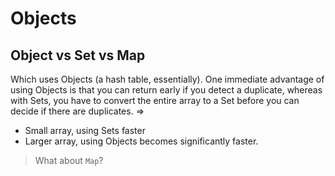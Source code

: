 # Objects

## Object vs Set vs Map

Which uses Objects (a hash table, essentially). One immediate advantage of using Objects is that you can return early if you detect a duplicate, whereas with Sets, you have to convert the entire array to a Set before you can decide if there are duplicates. => 

- Small array, using Sets faster
- Larger array, using Objects becomes significantly faster.

> What about `Map`?
